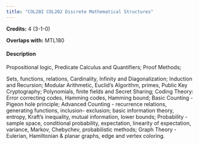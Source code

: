 ```yaml
---
title: "COL202 COL202 Discrete Mathematical Structures"
---
```

**Credits:** 4 (3-1-0)

**Overlaps with:** MTL180

#### Description
Propositional logic, Predicate Calculus and Quantifiers; Proof Methods;

Sets, functions, relations, Cardinality, Infinity and Diagonalization; Induction and Recursion; Modular Arithmetic, Euclid’s Algorithm, primes, Public Key Cryptography; Polynomials, finite fields and Secret Sharing; Coding Theory: Error correcting codes, Hamming codes, Hamming bound; Basic Counting - Pigeon hole principle; Advanced Counting - recurrence relations, generating functions, inclusion- exclusion; basic information theory, entropy, Kraft’s inequality, mutual information, lower bounds; Probability - sample space, conditional probability, expectation, linearity of expectation, variance, Markov, Chebychev, probabilistic methods; Graph Theory - Eulerian, Hamiltonian & planar graphs, edge and vertex coloring.